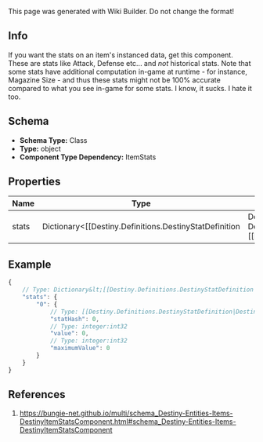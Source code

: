 <span class="wiki-builder">This page was generated with Wiki Builder. Do not change the format!</span>

## Info
If you want the stats on an item's instanced data, get this component. These are stats like Attack, Defense etc... and *not* historical stats. Note that some stats have additional computation in-game at runtime - for instance, Magazine Size - and thus these stats might not be 100% accurate compared to what you see in-game for some stats. I know, it sucks. I hate it too.

## Schema
* **Schema Type:** Class
* **Type:** object
* **Component Type Dependency:** ItemStats

## Properties
Name | Type | Description
---- | ---- | -----------
stats | Dictionary&lt;[[Destiny.Definitions.DestinyStatDefinition|Destiny-Definitions-DestinyStatDefinition]]:integer:uint32,[[DestinyStat|Destiny-DestinyStat]]&gt; | If the item has stats that it provides (damage, defense, etc...), it will be given here.

## Example
```javascript
{
    // Type: Dictionary&lt;[[Destiny.Definitions.DestinyStatDefinition|Destiny-Definitions-DestinyStatDefinition]]:integer:uint32,[[DestinyStat|Destiny-DestinyStat]]&gt;
    "stats": {
        "0": {
            // Type: [[Destiny.Definitions.DestinyStatDefinition|Destiny-Definitions-DestinyStatDefinition]]:integer:uint32
            "statHash": 0,
            // Type: integer:int32
            "value": 0,
            // Type: integer:int32
            "maximumValue": 0
        }
    }
}

```

## References
1. https://bungie-net.github.io/multi/schema_Destiny-Entities-Items-DestinyItemStatsComponent.html#schema_Destiny-Entities-Items-DestinyItemStatsComponent
